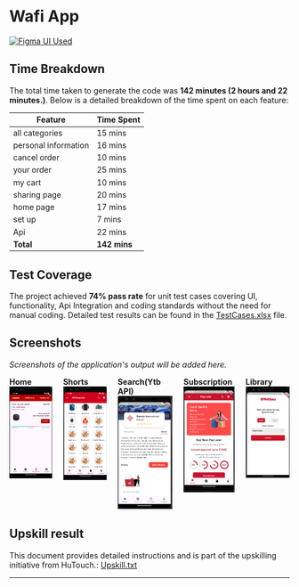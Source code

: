# Wafi App

<p align="Left">
    <a href="https://www.figma.com/design/5dbO3P6wKWf160IXFaNs53/ANDROID-MOBILE-APP-(Community)?node-id=0-1&node-type=canvas&t=3t9rwCCpWYZ5oYsq-0">
        <img src="https://upload.wikimedia.org/wikipedia/commons/3/33/Figma-logo.svg" alt="Figma UI Used" style="width: 128px; height: 32px;">
    </a>
</p>



## Time Breakdown

The total time taken to generate the code was **142 minutes (2 hours and 22 minutes.)**. Below is a detailed breakdown of the time spent on each feature:

| **Feature**            | **Time Spent** |
|------------------------|----------------|
| all categories           | 15 mins        |
| personal information     | 16 mins        |
| cancel order           | 10 mins        |
| your order        | 25 mins        |
| my cart        | 10 mins        |
| sharing page  | 20 mins        |
| home page  | 17 mins        |
| set up  | 7 mins        |
| Api  | 22 mins        |
| **Total**              | **142 mins**   |

## Test Coverage

The project achieved **74% pass rate** for unit test cases covering UI, functionality, Api Integration and coding standards without the need for manual coding. Detailed test results can be found in the [TestCases.xlsx](https://docs.google.com/spreadsheets/d/1QKtahr1xG2l5DTITAgy4YRnm8Hr41Xya/edit?usp=sharing&ouid=101759901632786579901&rtpof=true&sd=true) file.

## Screenshots

*Screenshots of the application's output will be added here.*

<div style="display: flex; justify-content: space-around; gap: 20px;">
    <div>
        <b>Home</b>
        <img src="assets/Screenshot 2024-12-03 205032.png" alt="Home Screen" width="200"/>
    </div>
    <div>
        <b>Shorts</b>
        <img src="assets/Screenshot 2024-12-03 211444.png" alt="Recipe Detail" width="200"/>
    </div>
    <div>
        <b>Search(Ytb API)</b>
        <img src="assets/Screenshot 2024-12-03 212608.png" alt="Search Screen" width="200"/>
    </div>
        <div>
        <b>Subscription</b>
        <img src="assets/Screenshot 2024-12-03 213015.png" alt="Search Screen" width="200"/>
    </div>
        <div>
        <b>Library</b>
        <img src="assets/Screenshot 2024-12-04 173202.png" alt="Search Screen" width="200"/>
    </div>
</div>

## Upskill result

This document provides detailed instructions and is part of the upskilling initiative from HuTouch.: [Upskill.txt](review.txt)


---

